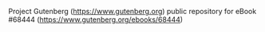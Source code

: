 Project Gutenberg (https://www.gutenberg.org) public repository for
eBook #68444 (https://www.gutenberg.org/ebooks/68444)
